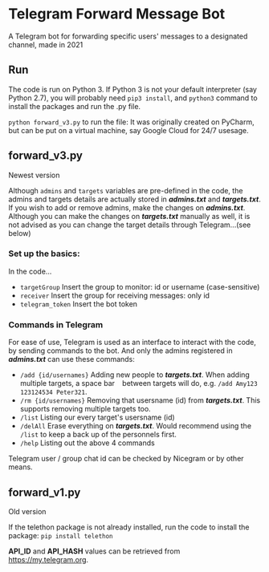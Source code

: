 # Telegram Forward Message Bot
A Telegram bot for forwarding specific users' messages to a designated channel, made in 2021

## Run
The code is run on Python 3. If Python 3 is not your default interpreter (say Python 2.7), you will probably need `pip3 install`, and `python3` command to install the packages and run the .py file.

`python forward_v3.py` to run the file: It was originally created on PyCharm, but can be put on a virtual machine, say Google Cloud for 24/7 usesage.

## forward_v3.py
Newest version

Although `admins` and `targets` variables are pre-defined in the code, the admins and targets details are actually stored in ***admins.txt*** and ***targets.txt***. If you wish to add or remove admins, make the changes on ***admins.txt***. Although you can make the changes on ***targets.txt*** manually as well, it is not advised as you can change the target details through Telegram...(see below)

### Set up the basics:
In the code...
- `targetGroup` Insert the group to monitor: id or username (case-sensitive)
- `receiver` Insert the group for receiving messages: only id
- `telegram_token` Insert the bot token

### Commands in Telegram
For ease of use, Telegram is used as an interface to interact with the code, by sending commands to the bot. And only the admins registered in ***admins.txt*** can use these commands:
- `/add {id/usernames}` Adding new people to ***targets.txt***. When adding multiple targets, a space bar ` ` between targets will do, e.g. `/add Amy123 123124534 Peter321`. 
- `/rm {id/usernames}` Removing that usersname (id) from ***targets.txt***. This supports removing multiple targets too.
- `/list` Listing our every target's usersname (id)
- `/delAll` Erase everything on ***targets.txt***. Would recommend using the `/list` to keep a back up of the personnels first.
- `/help` Listing out the above 4 commands

Telegram user / group chat id can be checked by Nicegram or by other means.

## forward_v1.py
Old version

If the telethon package is not already installed, run the code to install the package: `pip install telethon`

**API_ID** and **API_HASH** values can be retrieved from https://my.telegram.org.
